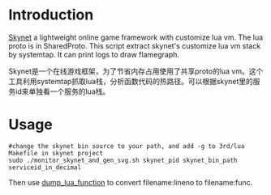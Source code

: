 Introduction
============
[Skynet](https://github.com/cloudwu/skynet/) a lightweight online game framework with customize lua vm. The lua proto is in SharedProto. This script extract skynet's customize lua vm stack by systemtap. It can print logs to draw flamegraph.

Skynet是一个在线游戏框架，为了节省内存占用使用了共享proto的lua vm。这个工具利用systemtap抓取lua栈，分析函数代码的热路径。可以根据skynet里的服务id来单独看一个服务的lua栈。

Usage
=====
 ```shell
 #change the skynet bin source to your path, and add -g to 3rd/lua Makefile in skynet project
 sudo ./monitor_skynet_and_gen_svg.sh skynet_pid skynet_bin_path serviceid_in_decimal
 ```
 Then use [dump_lua_function](https://github.com/spin6lock/dump_lua_function) to convert filename:lineno to filename:func.
